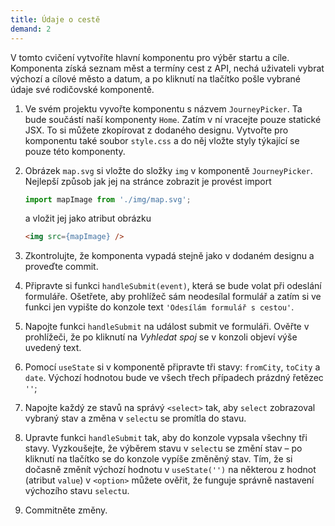 ```yaml
---
title: Údaje o cestě
demand: 2
---
```


V tomto cvičení vytvoříte hlavní komponentu pro výběr startu a cíle. Komponenta získá seznam měst a termíny cest z API, nechá uživateli vybrat výchozí a cílové
město a datum, a po kliknutí na tlačítko pošle vybrané údaje své rodičovské komponentě.

1. Ve svém projektu vyvořte komponentu s názvem `JourneyPicker`. Ta bude součástí naší komponenty `Home`. Zatím v ní vracejte pouze statické JSX. To si můžete
   zkopírovat z dodaného designu. Vytvořte pro komponentu také soubor `style.css` a do něj vložte styly týkající se pouze této komponenty.
1. Obrázek `map.svg` si vložte do složky `img` v komponentě `JourneyPicker`. Nejlepší způsob jak jej na stránce zobrazit je provést import
   ```js
   import mapImage from './img/map.svg';
   ```

   a vložit jej jako atribut obrázku

   ```html
   <img src={mapImage} />
   ```
1. Zkontrolujte, že komponenta vypadá stejně jako v dodaném designu a proveďte commit.
1. Připravte si funkci `handleSubmit(event)`, která se bude volat při odeslání formuláře. Ošetřete, aby prohlížeč sám neodesílal formulář a zatím si ve funkci
   jen vypište do konzole text `'Odesílám formulář s cestou'`.
1. Napojte funkci `handleSubmit` na událost submit ve formuláři. Ověřte v prohlížeči, že po kliknutí na *Vyhledat spoj* se v konzoli objeví výše uvedený text.
1. Pomocí `useState` si v komponentě připravte tři stavy: `fromCity`, `toCity` a `date`. Výchozí hodnotou bude ve všech třech případech prázdný řetězec `''`;
1. Napojte každý ze stavů na správý `<select>` tak, aby `select` zobrazoval vybraný stav a změna v `select`u se promítla do stavu.
1. Upravte funkci `handleSubmit` tak, aby do konzole vypsala všechny tři stavy. Vyzkoušejte, že výběrem stavu v `select`u se změní stav – po kliknutí na
   tlačítko se do konzole vypíše změněný stav. Tím, že si dočasně změnít výchozí hodnotu v `useState('')` na některou z hodnot (atribut `value`) v `<option>`
   můžete ověřit, že funguje správně nastavení výchozího stavu `select`u.
1. Commitněte změny.
